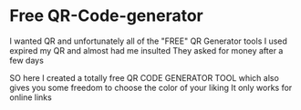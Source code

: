 # Free QR-Code-generator
I wanted QR and unfortunately all of the "FREE" QR Generator tools I used expired my QR and almost had me insulted
They asked for money after a few days 

SO here I created a totally free QR CODE GENERATOR TOOL which also gives you some freedom to choose the color of your liking
It only works for online links
